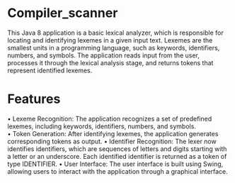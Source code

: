 # Compiler_scanner
This Java 8 application is a basic lexical analyzer, which is responsible for locating and identifying lexemes in a given input text. Lexemes are the smallest units in a programming language, such as keywords, identifiers, numbers, and symbols. The application reads input from the user, processes it through the lexical analysis stage, and returns tokens that represent identified lexemes.

# Features

 •	Lexeme Recognition: The application recognizes a set of predefined lexemes, including keywords, identifiers, numbers, and symbols. 	 
 •	Token Generation: After identifying lexemes, the application generates corresponding tokens as output.
 •	Identifier Recognition: The lexer now identifies identifiers, which are sequences of letters and digits starting with a letter or an underscore. Each identified identifier is returned as a token of type IDENTIFIER.
 •	User Interface: The user interface is built using Swing, allowing users to interact with the application through a graphical interface.

